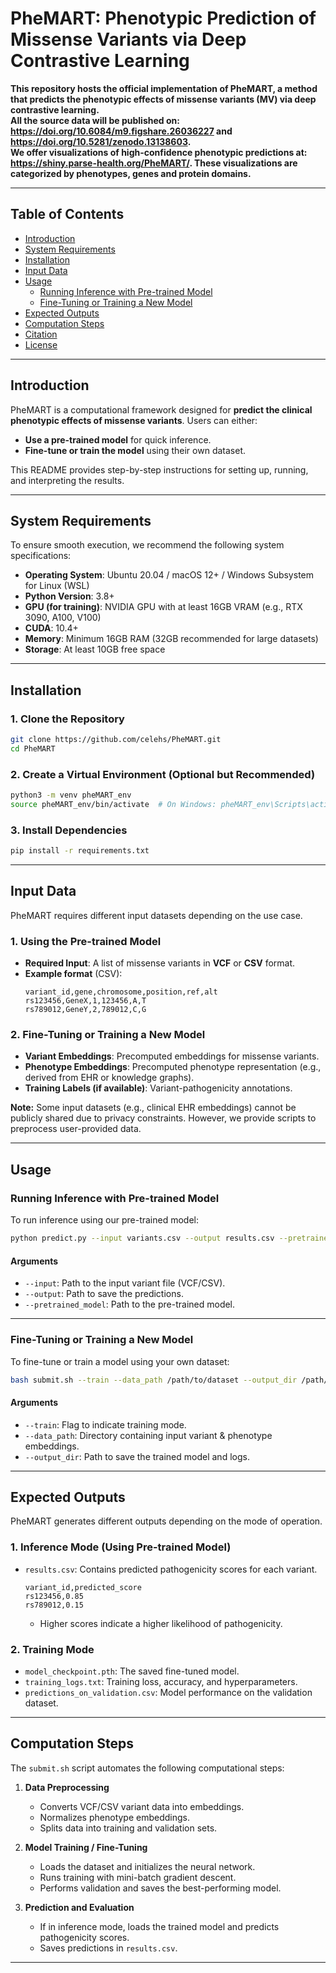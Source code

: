 # PheMART: Phenotypic Prediction of Missense Variants via Deep Contrastive Learning

**This repository hosts the official implementation of PheMART, a method that predicts the phenotypic effects of missense variants (MV) via deep contrastive learning.        
All the source data will be published on: https://doi.org/10.6084/m9.figshare.26036227 and https://doi.org/10.5281/zenodo.13138603.   
We offer visualizations of high-confidence phenotypic predictions at: https://shiny.parse-health.org/PheMART/. These visualizations are categorized by phenotypes, genes and protein domains.**  

---

## Table of Contents
- [Introduction](#introduction)
- [System Requirements](#system-requirements)
- [Installation](#installation)
- [Input Data](#input-data)
- [Usage](#usage)
  - [Running Inference with Pre-trained Model](#running-inference-with-pre-trained-model)
  - [Fine-Tuning or Training a New Model](#fine-tuning-or-training-a-new-model)
- [Expected Outputs](#expected-outputs)
- [Computation Steps](#computation-steps)
- [Citation](#citation)
- [License](#license)

---

## Introduction
PheMART is a computational framework designed for **predict the clinical phenotypic effects of missense variants**. Users can either:
- **Use a pre-trained model** for quick inference.
- **Fine-tune or train the model** using their own dataset.

This README provides step-by-step instructions for setting up, running, and interpreting the results.

---

## System Requirements
To ensure smooth execution, we recommend the following system specifications:

- **Operating System**: Ubuntu 20.04 / macOS 12+ / Windows Subsystem for Linux (WSL)
- **Python Version**: 3.8+
- **GPU (for training)**: NVIDIA GPU with at least 16GB VRAM (e.g., RTX 3090, A100, V100)
- **CUDA**: 10.4+
- **Memory**: Minimum 16GB RAM (32GB recommended for large datasets)
- **Storage**: At least 10GB free space 

---

## Installation
### 1. Clone the Repository
```bash
git clone https://github.com/celehs/PheMART.git
cd PheMART
```

### 2. Create a Virtual Environment (Optional but Recommended)
```bash
python3 -m venv pheMART_env
source pheMART_env/bin/activate  # On Windows: pheMART_env\Scripts\activate
```

### 3. Install Dependencies
```bash
pip install -r requirements.txt
```

---

## Input Data
PheMART requires different input datasets depending on the use case.

### 1. Using the Pre-trained Model
- **Required Input**: A list of missense variants in **VCF** or **CSV** format.
- **Example format** (CSV):
  ```
  variant_id,gene,chromosome,position,ref,alt
  rs123456,GeneX,1,123456,A,T
  rs789012,GeneY,2,789012,C,G
  ```

### 2. Fine-Tuning or Training a New Model
- **Variant Embeddings**: Precomputed embeddings for missense variants.
- **Phenotype Embeddings**: Precomputed phenotype representation (e.g., derived from EHR or knowledge graphs).
- **Training Labels (if available)**: Variant-pathogenicity annotations.

**Note:** Some input datasets (e.g., clinical EHR embeddings) cannot be publicly shared due to privacy constraints. However, we provide scripts to preprocess user-provided data.

---

## Usage
### Running Inference with Pre-trained Model
To run inference using our pre-trained model:
```bash
python predict.py --input variants.csv --output results.csv --pretrained_model models/phemart_pretrained.pth
```

#### Arguments
- `--input`: Path to the input variant file (VCF/CSV).
- `--output`: Path to save the predictions.
- `--pretrained_model`: Path to the pre-trained model.

---

### Fine-Tuning or Training a New Model
To fine-tune or train a model using your own dataset:
```bash
bash submit.sh --train --data_path /path/to/dataset --output_dir /path/to/output
```

#### Arguments
- `--train`: Flag to indicate training mode.
- `--data_path`: Directory containing input variant & phenotype embeddings.
- `--output_dir`: Path to save the trained model and logs.

---

## Expected Outputs
PheMART generates different outputs depending on the mode of operation.

### 1. Inference Mode (Using Pre-trained Model)
- `results.csv`: Contains predicted pathogenicity scores for each variant.
  ```
  variant_id,predicted_score
  rs123456,0.85
  rs789012,0.15
  ```
  - Higher scores indicate a higher likelihood of pathogenicity.

### 2. Training Mode
- `model_checkpoint.pth`: The saved fine-tuned model.
- `training_logs.txt`: Training loss, accuracy, and hyperparameters.
- `predictions_on_validation.csv`: Model performance on the validation dataset.

---

## Computation Steps
The `submit.sh` script automates the following computational steps:

1. **Data Preprocessing**
   - Converts VCF/CSV variant data into embeddings.
   - Normalizes phenotype embeddings.
   - Splits data into training and validation sets.

2. **Model Training / Fine-Tuning**
   - Loads the dataset and initializes the neural network.
   - Runs training with mini-batch gradient descent.
   - Performs validation and saves the best-performing model.

3. **Prediction and Evaluation**
   - If in inference mode, loads the trained model and predicts pathogenicity scores.
   - Saves predictions in `results.csv`.

---
